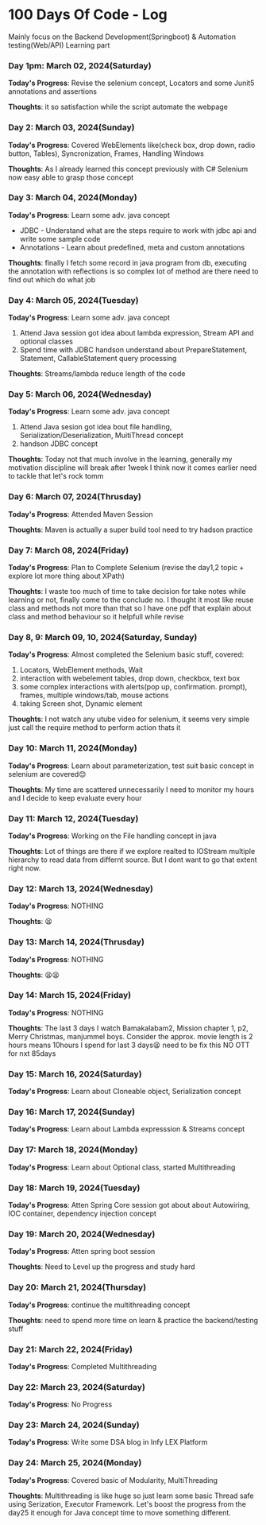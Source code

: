 # 100 Days Of Code - Log
Mainly focus on the Backend Development(Springboot) & Automation testing(Web/API) Learning part

### Day 1pm: March 02, 2024(Saturday) 

**Today's Progress**: Revise the selenium concept, Locators and some Junit5 annotations and assertions

**Thoughts**: it so satisfaction while the script automate the webpage

### Day 2: March 03, 2024(Sunday) 

**Today's Progress**: Covered WebElements like(check box, drop down, radio button, Tables), Syncronization, Frames, Handling Windows

**Thoughts**: As I already learned this concept previously with C# Selenium now easy able to grasp those concept

### Day 3: March 04, 2024(Monday) 

**Today's Progress**: Learn some adv. java concept
* JDBC - Understand what are the steps require to work with jdbc api and write some sample code
* Annotations - Learn about predefined, meta and custom annotations

**Thoughts**: finally I fetch some record in java program from db, executing the annotation with reflections is so complex lot of method are there need to find out which do what job

### Day 4: March 05, 2024(Tuesday) 

**Today's Progress**: Learn some adv. java concept
1. Attend Java session got idea about lambda expression, Stream API and optional classes
2. Spend time with JDBC handson understand about PrepareStatement, Statement, CallableStatement query processing

**Thoughts**: Streams/lambda reduce length of the code

### Day 5: March 06, 2024(Wednesday) 

**Today's Progress**: Learn some adv. java concept
1. Attend Java sesion got idea bout file handling, Serialization/Deserialization, MuitiThread concept
2. handson JDBC concept 

**Thoughts**: Today not that much involve in the learning, generally my motivation discipline will break after 1week I think now it comes earlier need to tackle that let's rock tomm

### Day 6: March 07, 2024(Thrusday) 

**Today's Progress**: Attended Maven Session

**Thoughts**: Maven is actually a super build tool need to try hadson practice

### Day 7: March 08, 2024(Friday) 

**Today's Progress**: Plan to Complete Selenium (revise the day1,2 topic + explore lot more thing about XPath)

**Thoughts**: I waste too much of time to take decision for take notes while learning or not, finally come to the conclude no. I thought it most like reuse class and methods not more than that so I have one pdf that explain about class and method behaviour so it helpfull while revise

### Day 8, 9: March 09, 10, 2024(Saturday, Sunday) 

**Today's Progress**: Almost completed the Selenium basic stuff, covered:
1. Locators, WebElement methods, Wait 
2. interaction with webelement tables, drop down, checkbox, text box
3. some complex interactions with alerts(pop up, confirmation. prompt), frames, multiple windows/tab, mouse actions
4. taking Screen shot, Dynamic element

**Thoughts**: I not watch any utube video for selenium, it seems very simple just call the require method to perform action thats it

### Day 10: March 11, 2024(Monday) 

**Today's Progress**: Learn about parameterization, test suit basic concept in selenium are covered😊

**Thoughts**: My time are scattered unnecessarily I need to monitor my hours and I decide to keep evaluate every hour

### Day 11: March 12, 2024(Tuesday) 

**Today's Progress**: Working on the File handling concept in java

**Thoughts**: Lot of things are there if we explore realted to IOStream multiple hierarchy to read data from differnt source. But I dont want to go that extent right now. 

### Day 12: March 13, 2024(Wednesday) 

**Today's Progress**: NOTHING

**Thoughts**: 😫

### Day 13: March 14, 2024(Thrusday) 

**Today's Progress**: NOTHING

**Thoughts**: 😫😫

### Day 14: March 15, 2024(Friday) 

**Today's Progress**: NOTHING

**Thoughts**: The last 3 days I watch Bamakalabam2, Mission chapter 1, p2, Merry Christmas, manjummel boys. Consider the approx. movie length is 2 hours means 10hours I spend for last 3 days😫 need to be fix this NO OTT for nxt 85days

### Day 15: March 16, 2024(Saturday) 

**Today's Progress**: Learn about Cloneable object, Serialization concept

### Day 16: March 17, 2024(Sunday) 

**Today's Progress**: Learn about Lambda expresssion & Streams concept

### Day 17: March 18, 2024(Monday) 

**Today's Progress**: Learn about Optional class, started Multithreading

### Day 18: March 19, 2024(Tuesday) 

**Today's Progress**: Atten Spring Core session got about about Autowiring, IOC container, dependency injection concept

### Day 19: March 20, 2024(Wednesday) 

**Today's Progress**: Atten spring boot session 

**Thoughts**: Need to Level up the progress and study hard

### Day 20: March 21, 2024(Thursday) 

**Today's Progress**: continue the multithreading concept

**Thoughts**: need to spend more time on learn & practice the backend/testing stuff

### Day 21: March 22, 2024(Friday) 

**Today's Progress**: Completed Multithreading 

### Day 22: March 23, 2024(Saturday) 

**Today's Progress**: No Progress

### Day 23: March 24, 2024(Sunday) 

**Today's Progress**: Write some DSA blog in Infy LEX Platform

### Day 24: March 25, 2024(Monday) 

**Today's Progress**: Covered basic of Modularity, MultiThreading

**Thoughts**: Multithreading is like huge so just learn some basic Thread safe using Serization, Executor Framework. Let's boost the progress from the day25 it enough for Java concept time to move something different.

